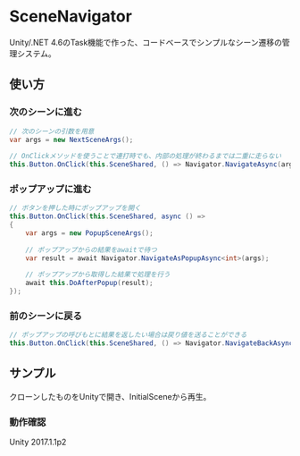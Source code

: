 # SceneNavigator

Unity/.NET 4.6のTask機能で作った、コードベースでシンプルなシーン遷移の管理システム。

## 使い方

### 次のシーンに進む
```cs
// 次のシーンの引数を用意
var args = new NextSceneArgs();
    
// OnClickメソッドを使うことで連打時でも、内部の処理が終わるまでは二重に走らない
this.Button.OnClick(this.SceneShared, () => Navigator.NavigateAsync(args));
```

### ポップアップに進む
```cs
// ボタンを押した時にポップアップを開く
this.Button.OnClick(this.SceneShared, async () =>
{
    var args = new PopupSceneArgs();
    
    // ポップアップからの結果をawaitで待つ
    var result = await Navigator.NavigateAsPopupAsync<int>(args);
    
    // ポップアップから取得した結果で処理を行う
    await this.DoAfterPopup(result);
});
```

### 前のシーンに戻る
```cs
// ポップアップの呼びもとに結果を返したい場合は戻り値を送ることができる
this.Button.OnClick(this.SceneShared, () => Navigator.NavigateBackAsync(100));
```

## サンプル

クローンしたものをUnityで開き、InitialSceneから再生。

### 動作確認
Unity 2017.1.1p2
